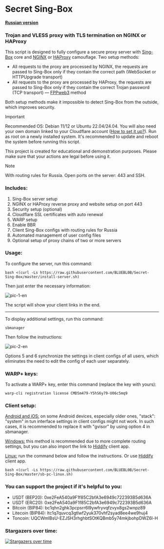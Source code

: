 # Secret Sing-Box

[**Russian version**](https://github.com/BLUEBL0B/Secret-Sing-Box/blob/main/README.md)

### Trojan and VLESS proxy with TLS termination on NGINX or HAProxy
This script is designed to fully configure a secure proxy server with [Sing-Box](https://sing-box.sagernet.org) core and [NGINX](https://nginx.org/en/) or [HAProxy](https://www.haproxy.org) camouflage. Two setup methods:
- All requests to the proxy are processed by NGINX, the requests are passed to Sing-Box only if they contain the correct path (WebSocket or HTTPUpgrade transport)
- All requests to the proxy are processed by HAProxy, the requests are passed to Sing-Box only if they contain the correct Trojan password (TCP transport) — [FPPweb3](https://github.com/FPPweb3) method

Both setup methods make it impossible to detect Sing-Box from the outside, which improves security.

> [!IMPORTANT]
> Recommended OS: Debian 11/12 or Ubuntu 22.04/24.04. You will also need your own domain linked to your Cloudflare account ([How to set it up?](https://github.com/BLUEBL0B/Secret-Sing-Box/blob/main/cf-settings-en.md)). Run as root on a newly installed system. It's recommended to update and reboot the system before running this script.
>
> This project is created for educational and demonstration purposes. Please make sure that your actions are legal before using it.

> [!NOTE]
> With routing rules for Russia. Open ports on the server: 443 and SSH.
 
### Includes:
1) Sing-Box server setup
2) NGINX or HAProxy reverse proxy and website setup on port 443
3) Security setup (optional)
4) Cloudflare SSL certificates with auto renewal
5) WARP setup
6) Enable BBR
7) Client Sing-Box configs with routing rules for Russia
8) Automated management of user config files
9) Optional setup of proxy chains of two or more servers
 
### Usage:

To configure the server, run this command:

```
bash <(curl -Ls https://raw.githubusercontent.com/BLUEBL0B/Secret-Sing-Box/master/install-server.sh)
```

Then just enter the necessary information:

![pic-1-en](https://github.com/user-attachments/assets/1ac0340b-4400-481f-a84a-51027a406685)

The script will show your client links in the end.

-----

To display additional settings, run this command:

```
sbmanager
```

Then follow the instructions:

![pic-2-en](https://github.com/user-attachments/assets/a2ee3d75-0dcf-4dda-a7d7-30657a5b8a1e)

Options 5 and 6 synchronize the settings in client configs of all users, which eliminates the need to edit the config of each user separately.

### WARP+ keys:

To activate a WARP+ key, enter this command (replace the key with yours):

```
warp-cli registration license CMD5m479-Y5hS6y79-U06c5mq9
```

### Client setup:
[Android and iOS:](https://github.com/BLUEBL0B/Secret-Sing-Box/blob/main/Client-Guidelines/Sing-Box-Android-iOS-en.md) on some Android devices, especially older ones, "stack": "system" in tun interface settings in client configs might not work. In such cases, it is recommended to replace it with "gvisor" by using option 4 in sbmanager.

[Windows:](https://github.com/BLUEBL0B/Secret-Sing-Box/blob/main/Client-Guidelines/Sing-Box-Windows-en.md) this method is recommended due to more complete routing settings, but you can also import the link to [Hiddify](https://github.com/hiddify/hiddify-app/releases/latest) client app.

[Linux:](https://github.com/BLUEBL0B/Secret-Sing-Box/blob/main/README-ENG.md#client-setup) run the command below and follow the instructions. Or use [Hiddify](https://github.com/hiddify/hiddify-app/releases/latest) client app.
```
bash <(curl -Ls https://raw.githubusercontent.com/BLUEBL0B/Secret-Sing-Box/master/sb-pc-linux.sh)
```

### You can support the project if it's helpful to you:
- USDT (BEP20): 0xe2FeA540a9F1f85C2bfA3e6949c722393B5d636A
- USDT (ERC20): 0xe2FeA540a9F1f85C2bfA3e6949c722393B5d636A
- Bitcoin (BIP84): bc1qhn2ghk3pcpsrr6l9ywfryvqfzvyx8gs2wnpz89
- Litecoin (BIP84): ltc1q7quvcq3gtlwf2yuk370vhf2syad8ee4we9huj4
- Toncoin: UQCWmIBsU-EZJSH3rhghbtSOtKQBmb5y74mkjbohpDWZ6l-H

### Stargazers over time:
[![Stargazers over time](https://starchart.cc/BLUEBL0B/Secret-Sing-Box.svg?variant=adaptive)](https://starchart.cc/BLUEBL0B/Secret-Sing-Box)
